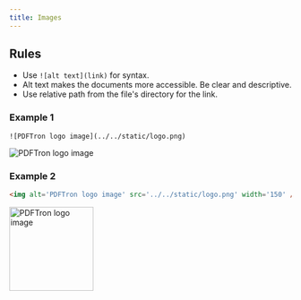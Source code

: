```yaml
---
title: Images
---
```


## Rules

* Use `![alt text](link)` for syntax.
* Alt text makes the documents more accessible. Be clear and descriptive.
* Use relative path from the file's directory for the link.

### Example 1

```
![PDFTron logo image](../../static/logo.png)
```

![PDFTron logo image](../../static/logo.png)

### Example 2

```html
<img alt='PDFTron logo image' src='../../static/logo.png' width='150' />
```

<img alt='PDFTron logo image' src='../../static/logo.png' width='150' />